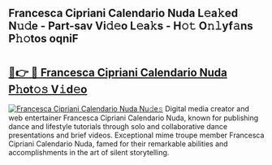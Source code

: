 ## Francesca Cipriani Calendario Nuda L𝚎a𝚔ed N𝚞𝚍e - Part-sav Vi𝚍𝚎o L𝚎a𝚔s - H𝚘𝚝 O𝚗𝚕yf𝚊ns P𝚑𝚘tos oqniF

# <h2><a href="http://kf7n8v.oniu.top/?m=Francesca+Cipriani+Calendario+Nuda">🔗👉 🔴 Francesca Cipriani Calendario Nuda P𝚑ot𝚘𝚜 V𝚒d𝚎o</a></h2>

[![Francesca Cipriani Calendario Nuda Nu𝚍e𝚜](https://i.imgur.com/0qMVB7G.gif)](http://kf7n8v.oniu.top/?m=Francesca+Cipriani+Calendario+Nuda)
Digital media creator and web entertainer Francesca Cipriani Calendario Nuda, known for publishing dance and lifestyle tutorials through solo and collaborative dance presentations and brief videos. Exceptional mime troupe member Francesca Cipriani Calendario Nuda, famed for their remarkable abilities and accomplishments in the art of silent storytelling.  
